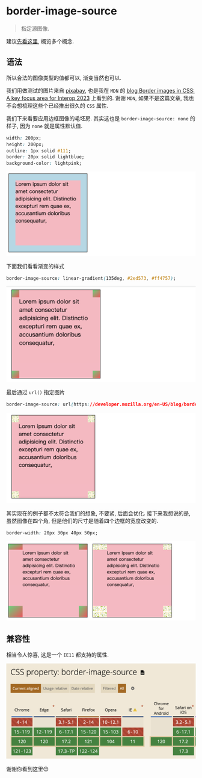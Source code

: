 # border-image-source
> 指定源图像.

建议[先看这里](./64border-image.md), 概览多个概念.

## 语法
所以合法的图像类型的值都可以, 渐变当然也可以.

我们用做测试的图片来自 [pixabay](https://pixabay.com/vectors/nature-pattern-leaves-drawing-6573288/), 也是我在 `MDN` 的 [blog Border images in CSS: A key focus area for Interop 2023](https://developer.mozilla.org/en-US/blog/border-images-interop-2023/) 上看到的. 谢谢 `MDN`, 如果不是这篇文章, 我也不会想梳理这些个已经推出很久的 `CSS` 属性.

我们下来看要应用边框图像的毛坯房. 其实这也是 `border-image-source: none` 的样子, 因为 `none` 就是属性默认值.
```css
width: 200px;
height: 200px;
outline: 1px solid #111;
border: 20px solid lightblue;
background-color: lightpink;
```
![](../image/Snipaste_2023-12-30_09-55-06.png)

下面我们看看渐变的样式
```css
border-image-source: linear-gradient(135deg, #2ed573, #ff4757);
```
![](../image/Snipaste_2023-12-30_10-00-28.png)

最后通过 `url()` 指定图片
```css
border-image-source: url(https://developer.mozilla.org/en-US/blog/border-images-interop-2023/nature.png);
```
![](../image/Snipaste_2023-12-30_10-02-10.png)

其实现在的例子都不太符合我们的想象, 不要紧, 后面会优化. 接下来我想说的是, 虽然图像在四个角, 但是他们的尺寸是随着四个边框的宽度改变的.
```css
border-width: 20px 30px 40px 50px;
```
![](../image/Snipaste_2023-12-30_10-04-52.png)

## 兼容性
相当令人惊喜, 这是一个 `IE11` 都支持的属性.

![](../image/Snipaste_2023-12-30_10-05-57.png)

谢谢你看到这里😊